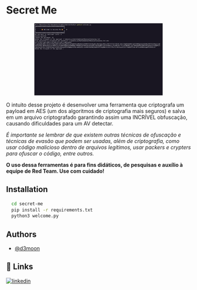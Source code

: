 # Secret Me 

<p align="center">
  <img src="/assets/image.png" width="350" >
</p>


O intuito desse projeto é desenvolver uma ferramenta que criptografa um payload em AES (um dos algoritmos de criptografia mais seguros) e salva em um arquivo criptografado garantindo assim uma INCRÍVEL obfuscação, causando dificuldades para um AV detectar.

*É importante se lembrar de que existem outras técnicas de ofuscação e técnicas de evasão que podem ser usadas, além de criptografia, como usar código malicioso dentro de arquivos legítimos, usar packers e crypters para ofuscar o código, entre outros.*

**O uso dessa ferramentas é para fins didáticos, de pesquisas e auxílio à equipe de Red Team. Use com cuidado!**




## Installation


```bash
  cd secret-me
  pip install -r requirements.txt
  python3 welcome.py
```
    

## Authors

- [@d3moon](https://www.github.com/d3moon)


## 🔗 Links

[![linkedin](https://img.shields.io/badge/linkedin-0A66C2?style=for-the-badge&logo=linkedin&logoColor=white)](https://www.linkedin.com/in/d3moon)

